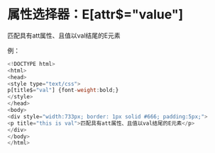 # 属性选择器：E[attr$="value"]

匹配具有att属性、且值以val结尾的E元素

例：
```javascript
<!DOCTYPE html>
<html>
<head>
<style type="text/css">
p[title$="val"] {font-weight:bold;}
</style>
</head>
<body>
<div style="width:733px; border: 1px solid #666; padding:5px;">
<p title="this is val">匹配具有att属性、且值以val结尾的E元素</p>
</div>
</body>
</html>
```